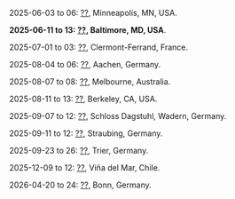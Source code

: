 2025-06-03 to 06: [??](https://mixedinteger.org/2025/ "MIP 2025 focuses on mixed integer programming, covering optimization algorithms, branch-and-cut methods, and integer constraints. Topics include scheduling, logistics, and machine learning applications, emphasizing computational techniques for solving complex combinatorial optimization problems."), Minneapolis, MN, USA.

**2025-06-11 to 13: [??](https://ipco25.cs.jhu.edu "IPCO 2025 focuses on integer programming and combinatorial optimization, covering polyhedral combinatorics, cutting planes, and approximation algorithms. Topics include network optimization, scheduling, and applications in logistics, emphasizing rigorous optimization techniques."), Baltimore, MD, USA**.

2025-07-01 to 03: [??](https://mixedinteger.org/EUROMIP/2025/ "EUROMIP 2025 focuses on mixed integer programming, covering branch-and-bound, cutting planes, and heuristic methods. Topics include combinatorial optimization, scheduling, and applications in logistics and energy, emphasizing computational techniques for integer optimization problems."), Clermont-Ferrand, France.

2025-08-04 to 06: [??](https://frico.rwth-aachen.de/ "FRICO 2025 focuses on combinatorial optimization, covering graph algorithms, integer programming, and heuristic methods. Topics include scheduling, network optimization, and applications in logistics and AI, emphasizing theoretical and practical combinatorial optimization research."), Aachen, Germany.

2025-08-07 to 08: [??](https://optima.org.au/2025-workshop-on-ai-based-optimisation-ai-opt-2025/ "AI-OPT 2025 focuses on AI-based optimization, covering reinforcement learning, neural combinatorial optimization, and metaheuristics. Topics include applications in logistics, scheduling, and energy systems, emphasizing AI-driven computational methods for solving complex optimization problems."), Melbourne, Australia.

2025-08-11 to 13: [??](https://approxconference.com "APPROX/RANDOM 2025 focuses on approximation algorithms and randomized computation, covering combinatorial optimization, probabilistic algorithms, and complexity. Topics include graph algorithms, machine learning, and applications in networks, emphasizing theoretical and practical algorithmic advancements."), Berkeley, CA, USA.

2025-09-07 to 12: [??](https://www.dagstuhl.de/25371 "This seminar explores constraint optimization, covering constraint satisfaction, integer programming, and hybrid methods. Topics include applications in scheduling, planning, and AI, emphasizing computational techniques for solving complex combinatorial optimization problems with interacting constraints."), Schloss Dagstuhl, Wadern, Germany.

2025-09-11 to 12: [??](https://moo.univie.ac.at/ "RAMOO 2025 focuses on multi-objective optimization, covering Pareto optimization, evolutionary algorithms, and decision-making. Topics include applications in engineering, logistics, and AI, emphasizing computational methods for balancing multiple objectives in complex optimization problems."), Straubing, Germany.

2025-09-23 to 26: [??](https://alop.uni-trier.de/event/international-workshop-on-algorithmic-optimization/ "This workshop explores algorithmic optimization, covering convex optimization, combinatorial algorithms, and machine learning optimization. Topics include applications in logistics, energy, and AI, emphasizing computational and theoretical advances in efficient optimization algorithms and techniques."), Trier, Germany.

2025-12-09 to 12: [??](https://mixedinteger.org/MIPSouthAmerica/2025/ "This workshop explores mixed integer programming, covering branch-and-bound, cutting planes, and heuristic methods. Topics include applications in logistics, scheduling, and energy systems, emphasizing computational techniques for solving complex combinatorial optimization problems with integer constraints."), Viña del Mar, Chile.

2026-04-20 to 24: [??](https://www.mathematics.uni-bonn.de/him/programs/follow-up-workshops/2026_04_20 "This workshop explores discrete optimization, covering integer programming, combinatorial algorithms, and graph optimization. Topics include applications in scheduling, logistics, and network design, emphasizing computational and theoretical methods for solving discrete optimization problems."), Bonn, Germany.

